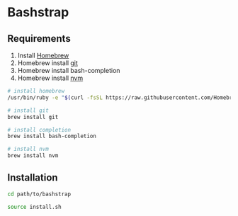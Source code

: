 # Bashstrap
## Requirements
1. Install [Homebrew](http://brew.sh/)
2. Homebrew install [git](https://git-scm.com/)
3. Homebrew install bash-completion
4. Homebrew install [nvm](https://github.com/creationix/nvm)

```bash
# install homebrew
/usr/bin/ruby -e "$(curl -fsSL https://raw.githubusercontent.com/Homebrew/install/master/install)"

# install git
brew install git

# install completion
brew install bash-completion

# install nvm
brew install nvm
```

## Installation
```bash
cd path/to/bashstrap

source install.sh
```
